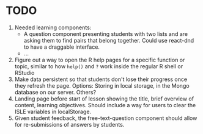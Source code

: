 TODO
====

1. Needed learning components:
    - A question component presenting students with two lists and are asking them to find pairs that belong together. Could use react-dnd to have a draggable interface.
    - ...
2. Figure out a way to open the R help pages for a specific function or topic, similar to how `help()` and `?` work inside the regular R shell or RStudio
3. Make data persistent so that students don't lose their progress once they refresh the page. Options: Storing in local storage, in the Mongo database on our server. Others?
4. Landing page before start of lesson showing the title, brief overview of content, learning objectives. Should include a way for users to clear the ISLE variables in localStorage.
5. Given student feedback, the free-text-question component should allow for re-submissions of answers by students. 
